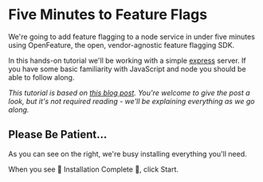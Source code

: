 # Five Minutes to Feature Flags

We're going to add feature flagging to a node service in under five minutes using OpenFeature, the open, vendor-agnostic feature flagging SDK.

In this hands-on tutorial we'll be working with a simple [express](https://expressjs.com/) server. If you have some basic familiarity with JavaScript and node you should be able to follow along.

*This tutorial is based on [this blog post](https://blog.thepete.net/blog/2023/03/02/five-minutes-to-feature-flags/). You're welcome to give the post a look, but it's not required reading - we'll be explaining everything as we go along.*

## Please Be Patient... 

As you can see on the right, we're busy installing everything you'll need.

When you see 🎉 Installation Complete 🎉, click Start.
